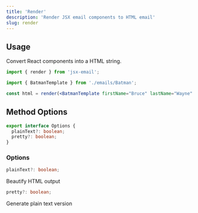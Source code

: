 ```yaml
---
title: 'Render'
description: 'Render JSX email components to HTML email'
slug: render
---
```


<!--@include: @/include/header.md-->

## Usage

Convert React components into a HTML string.

```jsx
import { render } from 'jsx-email';

import { BatmanTemplate } from './emails/Batman';

const html = render(<BatmanTemplate firstName="Bruce" lastName="Wayne" />);
```

## Method Options

```ts
export interface Options {
  plainText?: boolean;
  pretty?: boolean;
}
```

### Options

```ts
plainText?: boolean;
```

Beautify HTML output

```ts
pretty?: boolean;
```

Generate plain text version

